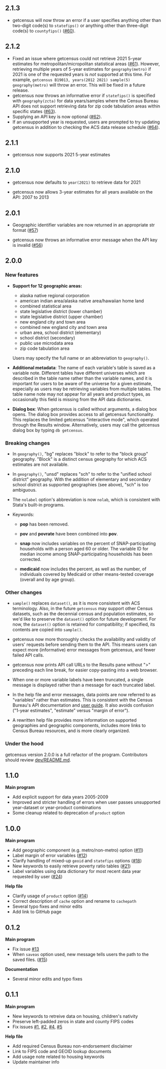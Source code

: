 ## 2.1.3

-   getcensus will now throw an error if a user specifies anything other than two-digit code(s) to `statefips()` or anything other than three-digit code(s) to `countyfips()` ([#60](https://github.com/CenterOnBudget/getcensus/issues/60)).


## 2.1.2

-   Fixed an issue where getcensus could not retrieve 2021 5-year estimates for metropolitan/micropolitan statistical areas ([#61](https://github.com/CenterOnBudget/getcensus/issues/61)). However, retrieving multiple years of 5-year estimates for `geography(metro)` if 2021 is one of the requested years is *not* supported at this time. For example, `getcensus B19013, years(2012 2021) sample(5) geography(metro)` will throw an error. This will be fixed in a future release.
-   getcensus now throws an informative error if `statefips()` is specified with `geography(zcta)` for data years/samples where the Census Bureau API does not support retrieving data for zip code tabulation areas within specific states ([#63](https://github.com/CenterOnBudget/getcensus/issues/63)). 
-   Supplying an API key is now optional ([#62](https://github.com/CenterOnBudget/getcensus/issues/62)). 
-   If an unsupported year is requested, users are prompted to try updating getcensus in addition to checking the ACS data release schedule ([#64](https://github.com/CenterOnBudget/getcensus/issues/64)). 

## 2.1.1

- getcensus now supports 2021 5-year estimates

## 2.1.0

- getcensus now defaults to `year(2021)` to retrieve data for 2021

- getcensus now allows 3-year estimates for all years available on the API: 2007 to 2013


## 2.0.1

- Geographic identifier variables are now returned in an appropriate str format ([#57](https://github.com/CenterOnBudget/getcensus/issues/57))

- getcensus now throws an informative error message when the API key is invalid ([#56](https://github.com/CenterOnBudget/getcensus/issues/56))


## 2.0.0

### New features

-   **Support for 12 geographic areas:**

    -   alaska native regional corporation
    -   american indian area/alaska native area/hawaiian home land
    -   combined statistical area
    -   state legislative district (lower chamber)
    -   state legislative district (upper chamber)
    -   new england city and town area
    -   combined new england city and town area
    -   urban area, school district (elementary)
    -   school district (secondary)
    -   public use microdata area
    -   zip code tabulation area

    Users may specify the full name or an abbreviation to `geography()`.

-   **Additional metadata**: The name of each variable's table is saved as a variable note. Different tables have different universes which are described in the table name rather than the variable names, and it is important for users to be aware of the universe for a given estimate, especially as users may be retrieving variables from multiple tables. The table name note may not appear for all years and product types, as occasionally this field is missing from the API data dictionaries.

-   **Dialog box**: When getcensus is called without arguments, a dialog box opens. The dialog box provides access to all getcensus functionality. This replaces the limited getcensus "interactive mode", which operated through the Results window. Alternatively, users may call the getcensus dialog box by typing `db getcensus`.

### Breaking changes

-   In `geography()`, "bg" replaces "block" to refer to the "block group" geography. "Block" is a distinct census geography for which ACS estimates are not available.

-   In `geography()`, "unsd" replaces "sch" to refer to the "unified school district" geography. With the addition of elementary and secondary school district as supported geographies (see above), "sch" is too ambiguous.

-   The `nolabel` option's abbreviation is now `nolab`, which is consistent with Stata's built-in programs.

-   Keywords:

    -   **pop** has been removed.

    -   **pov** and **povrate** have been combined into **pov**.

    -   **snap** now includes variables on the percent of SNAP-participating households with a person aged 60 or older. The variable ID for median income among SNAP-participating households has been corrected.

    -   **medicaid** now includes the percent, as well as the number, of individuals covered by Medicaid or other means-tested coverage (overall and by age group).

### Other changes

-   `sample()` replaces `dataset()`, as it is more consistent with ACS terminology. Also, in the future `getcensus` may support other Census datasets, such as the decennial census and population estimates, so we'd like to preserve the `dataset()` option for future development. For now, the `dataset()` option is retained for compatibility; if specified, its contents are copied into `sample()`.

-   getcensus now more thoroughly checks the availability and validity of users' requests before sending them to the API. This means users can expect more (informative) error messages from getcensus, and fewer failed API calls.

-   getcensus now prints API call URLs to the Results pane without "\>" preceding each line break, for easier copy-pasting into a web browser.

-   When one or more variable labels have been truncated, a single message is displayed rather than a message for each truncated label.

-   In the help file and error messages, data points are now referred to as "variables" rather than estimates. This is consistent with the Census Bureau's API documentation and [user guide](https://www.census.gov/data/developers/guidance/api-user-guide.html). It also avoids confusion ("1-year estimates", "estimate" versus "margin of error").

-   A rewritten help file provides more information on supported geographies and geographic components, includes more links to Census Bureau resources, and is more clearly organized.

### Under the hood

getcensus version 2.0.0 is a full refactor of the program. Contributors should review [dev/README.md](https://github.com/CenterOnBudget/getcensus/tree/master/dev#readme).

## 1.1.0

**Main program**

-   Add explicit support for data years 2005-2009
-   Improved and stricter handling of errors when user passes unsupported year-dataset or year-product combinations
-   Some cleanup related to deprecation of `product` option

## 1.0.0

**Main program**

-   Add geographic component (e.g. metro/non-metro) option ([\#11](https://github.com/CenterOnBudget/getcensus/issues/11))
-   Label margin of error variables ([\#12](https://github.com/CenterOnBudget/getcensus/issues/12))
-   Clarify handling of mixed-up `geoid` and `statefips` options ([\#18](https://github.com/CenterOnBudget/getcensus/issues/18))
-   New keywords to easily retrieve poverty ratio tables ([\#21](https://github.com/CenterOnBudget/getcensus/issues/21))
-   Label variables using data dictionary for most recent data year requested by user ([\#24](https://github.com/CenterOnBudget/getcensus/issues/24))

**Help file**

-   Clarify usage of `product` option ([\#14](https://github.com/CenterOnBudget/getcensus/issues/14))
-   Correct description of `cache` option and rename to `cachepath`
-   Several typo fixes and minor edits
-   Add link to GitHub page

## 0.1.2

**Main program**

-   Fix issue [\#13](https://github.com/CenterOnBudget/getcensus/issues/13)
-   When `saveas` option used, new message tells users the path to the saved files. ([\#15](https://github.com/CenterOnBudget/getcensus/issues/15))

**Documentation**

-   Several minor edits and typo fixes

## 0.1.1

**Main program**

-   New keywords to retreive data on housing, children's nativity
-   Preserve left-padded zeros in state and county FIPS codes
-   Fix issues [\#1](https://github.com/CenterOnBudget/getcensus/issues/1), [\#2](https://github.com/CenterOnBudget/getcensus/issues/2), [\#4](https://github.com/CenterOnBudget/getcensus/issues/4), [\#5](https://github.com/CenterOnBudget/getcensus/issues/5)

**Help file**

-   Add required Census Bureau non-endorsement disclaimer
-   Link to FIPS code and GEOID lookup documents
-   Add usage note related to housing keywords
-   Update maintainer info
